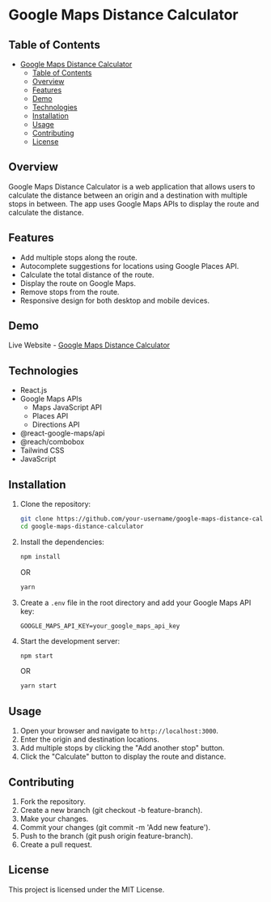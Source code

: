 # Google Maps Distance Calculator

## Table of Contents

- [Google Maps Distance Calculator](#google-maps-distance-calculator)
  - [Table of Contents](#table-of-contents)
  - [Overview](#overview)
  - [Features](#features)
  - [Demo](#demo)
  - [Technologies](#technologies)
  - [Installation](#installation)
  - [Usage](#usage)
  - [Contributing](#contributing)
  - [License](#license)

## Overview

Google Maps Distance Calculator is a web application that allows users to calculate the distance between an origin and a destination with multiple stops in between. The app uses Google Maps APIs to display the route and calculate the distance.

## Features

- Add multiple stops along the route.
- Autocomplete suggestions for locations using Google Places API.
- Calculate the total distance of the route.
- Display the route on Google Maps.
- Remove stops from the route.
- Responsive design for both desktop and mobile devices.

## Demo

Live Website - [Google Maps Distance Calculator](https://distance-calculator-google-maps.netlify.app/)

## Technologies

- React.js
- Google Maps APIs
  - Maps JavaScript API
  - Places API
  - Directions API
- @react-google-maps/api
- @reach/combobox
- Tailwind CSS
- JavaScript

## Installation

1. Clone the repository:

    ```sh
    git clone https://github.com/your-username/google-maps-distance-calculator.git
    cd google-maps-distance-calculator
    ```

2. Install the dependencies:

    ```sh
    npm install
    ```

    OR

    ```sh
    yarn
    ```

3. Create a `.env` file in the root directory and add your Google Maps API key:

    ```env
    GOOGLE_MAPS_API_KEY=your_google_maps_api_key
    ```

4. Start the development server:

    ```sh
    npm start
    ```

    OR

    ```sh
    yarn start
    ```

## Usage

1. Open your browser and navigate to `http://localhost:3000`.
2. Enter the origin and destination locations.
3. Add multiple stops by clicking the "Add another stop" button.
4. Click the "Calculate" button to display the route and distance.

## Contributing

1. Fork the repository.
2. Create a new branch (git checkout -b feature-branch).
3. Make your changes.
4. Commit your changes (git commit -m 'Add new feature').
5. Push to the branch (git push origin feature-branch).
6. Create a pull request.

## License

This project is licensed under the MIT License.
